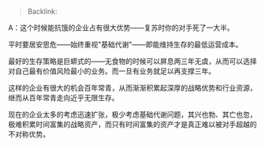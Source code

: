 > Backlink: 

A：这个时候能抗饿的企业占有很大优势——复苏时你的对手死了一大半。

平时要居安思危——始终重视"基础代谢"——即能维持生存的最低运营成本。

最好的生存策略是巨蟒式的——无食物的时候可以屏息两三年无虞，从而可以选择对自己最有价值风险最小的业务。而一旦有业务就足以再支撑三年。

这样的企业有很大的机会百年常青，从而渐渐积累起深厚的战略优势和行业资源，继而从百年常青走向近乎无限生存。

现在的企业太多的考虑迅速扩张，极少考虑基础代谢问题，其兴也勃、其亡也忽，极难积累时间富集的战略资产，而只有时间富集的资产才是真正难以被对手超越的不对称优势。
